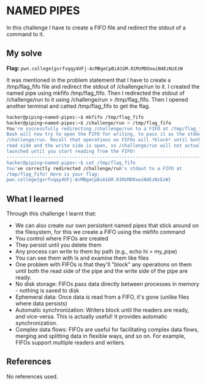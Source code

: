 # NAMED PIPES
In this challenge I have to create a FIFO file and redirect the stdout of a command to it.

## My solve
**Flag:** `pwn.college{gsrfvqqy4UFj-AcMBgeCpBiA1GM.01MzMDOxwiN4EzNzEzW`

It was mentioned in the problem statement that I have to create a /tmp/flag_fifo file and redirect the stdout of /challenge/run to it. I created the named pipe using mkfifo /tmp/flag_fifo. Then I redirected the stdout of /challenge/run to it using /challenge/run > /tmp/flag_fifo. Then I opened another terminal and catted /tmp/flag_fifo to get the flag.
```bash
hacker@piping~named-pipes:~$ mkfifo /tmp/flag_fifo
hacker@piping~named-pipes:~$ /challenge/run > /tmp/flag_fifo
You're successfully redirecting /challenge/run to a FIFO at /tmp/flag_fifo! 
Bash will now try to open the FIFO for writing, to pass it as the stdout of 
/challenge/run. Recall that operations on FIFOs will *block* until both the 
read side and the write side is open, so /challenge/run will not actually be 
launched until you start reading from the FIFO!
---------------------------------------------------------------------------------
hacker@piping~named-pipes:~$ cat /tmp/flag_fifo
You've correctly redirected /challenge/run's stdout to a FIFO at 
/tmp/flag_fifo! Here is your flag:
pwn.college{gsrfvqqy4UFj-AcMBgeCpBiA1GM.01MzMDOxwiN4EzNzEzW}
```

## What I learned
Through this challenge I learnt that:
- We can also create our own persistent named pipes that stick around on the filesystem, for this we create a FIFO using the mkfifo command
- You control where FIFOs are created
- They persist until you delete them
- Any process can write to them by path (e.g., echo hi > my_pipe)
- You can see them with ls and examine them like files
- One problem with FIFOs is that they'll "block" any operations on them until both the read side of the pipe and the write side of the pipe are ready.
- No disk storage: FIFOs pass data directly between processes in memory - nothing is saved to disk
- Ephemeral data: Once data is read from a FIFO, it's gone (unlike files where data persists)
- Automatic synchronization: Writers block until the readers are ready, and vice-versa. This is actually useful! It provides automatic synchronization.
- Complex data flows: FIFOs are useful for facilitating complex data flows, merging and splitting data in flexible ways, and so on. For example, FIFOs support multiple readers and writers.

## References
No references used.

